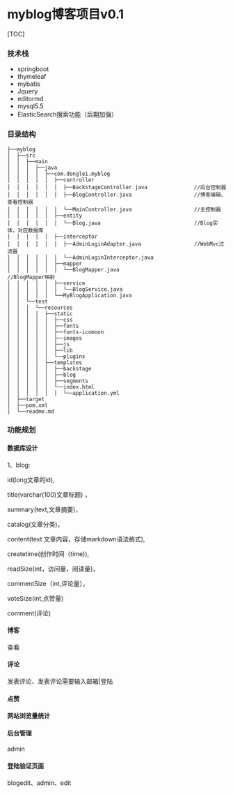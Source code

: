 # myblog博客项目v0.1

[TOC]

### 技术栈

- springboot
- thymeleaf
- mybatis
- Jquery
- editormd
- mysql5.5
- ElasticSearch搜索功能（后期加强）



### 目录结构

```ht
├──myblog
│  ├──src
│  │  ├──main
│  │  │  ├──java
│  │  │  │  ├──com.donglei.myblog
│  │  │  │  │  ├──controller
│  │  │  │  │  │  ├──BackstageController.java				//后台控制器
│  │  │  │  │  │  ├──BlogController.java					//博客编辑、查看控制器
│  │  │  │  │  │  └──MainController.java					//主控制器
│  │  │  │  │  ├──entity
│  │  │  │  │  │  └──Blog.java								//Blog实体，对应数据库
│  │  │  │  │  ├──interceptor
│  │  │  │  │  │  ├──AdminLoginAdapter.java					//WebMvc过滤器
│  │  │  │  │  │  └──AdminLoginInterceptor.java
│  │  │  │  │  ├──mapper
│  │  │  │  │  │  └──BlogMapper.java						//BlogMapper映射
│  │  │  │  │  ├──service
│  │  │  │  │  │  └──BlogService.java
│  │  │  │  │  └──MyBlogApplication.java
│  │  └──test
│  │  │  └──resources
│  │  │  │  ├──static
│  │  │  │  │  ├──css
│  │  │  │  │  ├──fonts
│  │  │  │  │  ├──fonts-icomoon
│  │  │  │  │  ├──images
│  │  │  │  │  ├──js
│  │  │  │  │  ├──lib
│  │  │  │  │  └──plugins
│  │  │  │  ├──templates
│  │  │  │  │  ├──backstage
│  │  │  │  │  ├──blog
│  │  │  │  │  ├──segments
│  │  │  │  │  └──index.html
│  │  │  │  │  │  └──application.yml
│  ├──target
│  ├──pom.xml
│  └──readme.md

```


### 功能规划

#### 数据库设计

1、blog:

id(long文章的id), 

title(varchar(100)文章标题) ，

summary(text,文章摘要)，

catalog(文章分类)，

content(text 文章内容，存储markdown语法格式), 

createtime(创作时间（time)),

readSize(int，访问量，阅读量)，

commentSize（int,评论量），

voteSize(int,点赞量)

comment(评论)

#### 博客

查看

#### 评论

发表评论、发表评论需要输入邮箱|登陆

#### 点赞

#### 网站浏览量统计

#### 后台管理

admin

#### 登陆验证页面

blogedit、admin、edit
